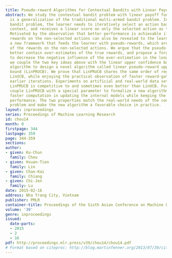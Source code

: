 ```yaml
---
title: Pseudo-reward Algorithms for Contextual Bandits with Linear Payoff Functions
abstract: We study the contextual bandit problem with linear payoff functions, which
  is a generalization of the traditional multi-armed bandit problem. In the contextual
  bandit problem, the learner needs to iteratively select an action based on an observed
  context, and receives a linear score on only the selected action as the reward feedback.
  Motivated by the observation that better performance is achievable if the other
  rewards on the non-selected actions can also be revealed to the learner, we propose
  a new framework that feeds the learner with pseudo-rewards, which are estimates
  of the rewards on the non-selected actions. We argue that the pseudo-rewards should
  better contain over-estimates of the true rewards, and propose a forgetting mechanism
  to decrease the negative influence of the over-estimation in the long run. Then,
  we couple the two key ideas above with the linear upper confidence bound (LinUCB)
  algorithm to design a novel algorithm called linear pseudo-reward upper confidence
  bound (LinPRUCB). We prove that LinPRUCB shares the same order of regret bound to
  LinUCB, while enjoying the practical observation of faster reward-gathering in the
  earlier iterations. Experiments on artificial and real-world data sets justify that
  LinPRUCB is competitive to and sometimes even better than LinUCB. Furthermore, we
  couple LinPRUCB with a special parameter to formalize a new algorithm that yields
  faster computation in updating the internal models while keeping the promising practical
  performance. The two properties match the real-world needs of the contextual bandit
  problem and make the new algorithm a favorable choice in practice.
layout: inproceedings
series: Proceedings of Machine Learning Research
id: chou14
month: 0
firstpage: 344
lastpage: 359
page: 344-359
sections: 
author:
- given: Ku-Chun
  family: Chou
- given: Hsuan-Tien
  family: Lin
- given: Chao-Kai
  family: Chiang
- given: Chi-Jen
  family: Lu
date: 2015-02-16
address: Nha Trang City, Vietnam
publisher: PMLR
container-title: Proceedings of the Sixth Asian Conference on Machine Learning
volume: '39'
genre: inproceedings
issued:
  date-parts:
  - 2015
  - 2
  - 16
pdf: http://proceedings.mlr.press/v39/chou14/chou14.pdf
# Format based on citeproc: http://blog.martinfenner.org/2013/07/30/citeproc-yaml-for-bibliographies/
---
```

